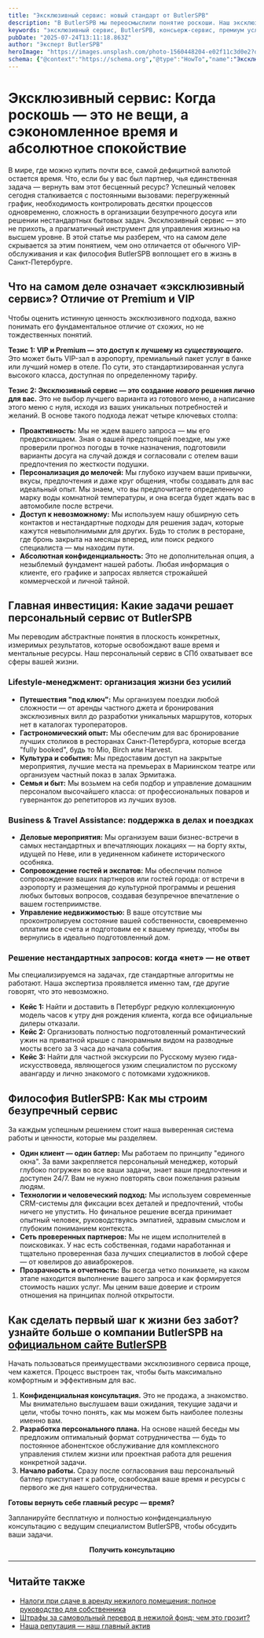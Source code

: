 ```yaml
---
title: "Эксклюзивный сервис: новый стандарт от ButlerSPB"
description: "В ButlerSPB мы переосмыслили понятие роскоши. Наш эксклюзивный сервис — это не просто услуги, а персональный подход и безупречное исполнение любых ваших желаний."
keywords: "эксклюзивный сервис, ButlerSPB, консьерж-сервис, премиум услуги, персональный ассистент, VIP-обслуживание"
pubDate: "2025-07-24T13:11:18.863Z"
author: "Эксперт ButlerSPB"
heroImage: "https://images.unsplash.com/photo-1560448204-e02f11c3d0e2?q=80&w=2070&auto=format&fit=crop"
schema: {"@context":"https://schema.org","@type":"HowTo","name":"Эксклюзивный сервис: новый стандарт от ButlerSPB","description":"В ButlerSPB мы переосмыслили понятие роскоши. Наш эксклюзивный сервис — это не просто услуги, а персональный подход и безупречное исполнение любых ваших желаний.","image":{"@type":"ImageObject","url":"https://images.unsplash.com/photo-1560448204-e02f11c3d0e2?q=80&w=2070&auto=format&fit=crop"},"aggregateRating":{"@type":"AggregateRating","ratingValue":"4.7","reviewCount":827,"bestRating":"5","worstRating":"1"},"publisher":{"@type":"Organization","name":"Блог ButlerSPB","logo":{"@type":"ImageObject","url":"https://butlerspb-blog.netlify.app/favicon.ico"}},"mainEntityOfPage":{"@type":"WebPage","@id":"https://butlerspb-blog.netlify.app/blog/eksklyuzivnyy-servis/"}}
---
```

# Эксклюзивный сервис: Когда роскошь — это не вещи, а сэкономленное время и абсолютное спокойствие

В мире, где можно купить почти все, самой дефицитной валютой остается время. Что, если бы у вас был партнер, чья единственная задача — вернуть вам этот бесценный ресурс? Успешный человек сегодня сталкивается с постоянными вызовами: перегруженный график, необходимость контролировать десятки процессов одновременно, сложность в организации безупречного досуга или решении нестандартных бытовых задач. Эксклюзивный сервис — это не прихоть, а прагматичный инструмент для управления жизнью на высшем уровне. В этой статье мы разберем, что на самом деле скрывается за этим понятием, чем оно отличается от обычного VIP-обслуживания и как философия ButlerSPB воплощает его в жизнь в Санкт-Петербурге.

## Что на самом деле означает «эксклюзивный сервис»? Отличие от Premium и VIP

Чтобы оценить истинную ценность эксклюзивного подхода, важно понимать его фундаментальное отличие от схожих, но не тождественных понятий.

**Тезис 1: VIP и Premium — это доступ к лучшему из *существующего*.** Это может быть VIP-зал в аэропорту, премиальный пакет услуг в банке или лучший номер в отеле. По сути, это стандартизированная услуга высокого класса, доступная по определенному тарифу.

**Тезис 2: Эксклюзивный сервис — это создание *нового* решения лично для вас.** Это не выбор лучшего варианта из готового меню, а написание этого меню с нуля, исходя из ваших уникальных потребностей и желаний. В основе такого подхода лежат четыре ключевых столпа:

*   **Проактивность:** Мы не ждем вашего запроса — мы его предвосхищаем. Зная о вашей предстоящей поездке, мы уже проверили прогноз погоды в точке назначения, подготовили варианты досуга на случай дождя и согласовали с отелем ваши предпочтения по жесткости подушки.
*   **Персонализация до мелочей:** Мы глубоко изучаем ваши привычки, вкусы, предпочтения и даже круг общения, чтобы создавать для вас идеальный опыт. Мы знаем, что вы предпочитаете определенную марку воды комнатной температуры, и она всегда будет ждать вас в автомобиле после встречи.
*   **Доступ к невозможному:** Мы используем нашу обширную сеть контактов и нестандартные подходы для решения задач, которые кажутся невыполнимыми для других. Будь то столик в ресторане, где бронь закрыта на месяцы вперед, или поиск редкого специалиста — мы находим пути.
*   **Абсолютная конфиденциальность:** Это не дополнительная опция, а незыблемый фундамент нашей работы. Любая информация о клиенте, его графике и запросах является строжайшей коммерческой и личной тайной.

## Главная инвестиция: Какие задачи решает персональный сервис от ButlerSPB

Мы переводим абстрактные понятия в плоскость конкретных, измеримых результатов, которые освобождают ваше время и ментальные ресурсы. Наш персональный сервис в СПб охватывает все сферы вашей жизни.

### Lifestyle-менеджмент: организация жизни без усилий

*   **Путешествия "под ключ":** Мы организуем поездки любой сложности — от аренды частного джета и бронирования эксклюзивных вилл до разработки уникальных маршрутов, которых нет в каталогах туроператоров.
*   **Гастрономический опыт:** Мы обеспечим для вас бронирование лучших столиков в ресторанах Санкт-Петербурга, которые всегда "fully booked", будь то Mio, Birch или Harvest.
*   **Культура и события:** Мы предоставим доступ на закрытые мероприятия, лучшие места на премьерах в Мариинском театре или организуем частный показ в залах Эрмитажа.
*   **Семья и быт:** Мы возьмем на себя подбор и управление домашним персоналом высочайшего класса: от профессиональных поваров и гувернанток до репетиторов из лучших вузов.

### Business & Travel Assistance: поддержка в делах и поездках

*   **Деловые мероприятия:** Мы организуем ваши бизнес-встречи в самых нестандартных и впечатляющих локациях — на борту яхты, идущей по Неве, или в уединенном кабинете исторического особняка.
*   **Сопровождение гостей и экспатов:** Мы обеспечим полное сопровождение ваших партнеров или гостей города: от встречи в аэропорту и размещения до культурной программы и решения любых бытовых вопросов, создавая безупречное впечатление о вашем гостеприимстве.
*   **Управление недвижимостью:** В ваше отсутствие мы проконтролируем состояние вашей собственности, своевременно оплатим все счета и подготовим ее к вашему приезду, чтобы вы вернулись в идеально подготовленный дом.

### Решение нестандартных запросов: когда «нет» — не ответ

Мы специализируемся на задачах, где стандартные алгоритмы не работают. Наша экспертиза проявляется именно там, где другие говорят, что это невозможно.

*   **Кейс 1:** Найти и доставить в Петербург редкую коллекционную модель часов к утру дня рождения клиента, когда все официальные дилеры отказали.
*   **Кейс 2:** Организовать полностью подготовленный романтический ужин на приватной крыше с панорамным видом на разводные мосты всего за 3 часа до начала события.
*   **Кейс 3:** Найти для частной экскурсии по Русскому музею гида-искусствоведа, являющегося узким специалистом по русскому авангарду и лично знакомого с потомками художников.

## Философия ButlerSPB: Как мы строим безупречный сервис

За каждым успешным решением стоит наша выверенная система работы и ценности, которые мы разделяем.

*   **Один клиент — один батлер:** Мы работаем по принципу "единого окна". За вами закрепляется персональный менеджер, который глубоко погружен во все ваши задачи, знает ваши предпочтения и доступен 24/7. Вам не нужно повторять свои пожелания разным людям.
*   **Технологии и человеческий подход:** Мы используем современные CRM-системы для фиксации всех деталей и предпочтений, чтобы ничего не упустить. Но финальное решение всегда принимает опытный человек, руководствуясь эмпатией, здравым смыслом и глубоким пониманием контекста.
*   **Сеть проверенных партнеров:** Мы не ищем исполнителей в поисковиках. У нас есть собственная, годами наработанная и тщательно проверенная база лучших специалистов в любой сфере — от ювелиров до авиаброкеров.
*   **Прозрачность и отчетность:** Вы всегда четко понимаете, на каком этапе находится выполнение вашего запроса и как формируется стоимость наших услуг. Мы ценим ваше доверие и строим отношения на принципах полной открытости.

## Как сделать первый шаг к жизни без забот? узнайте больше о компании ButlerSPB на <a href="https://butlerspb.ru/o-nas" target="_blank" rel="nofollow">официальном сайте ButlerSPB</a>

Начать пользоваться преимуществами эксклюзивного сервиса проще, чем кажется. Процесс выстроен так, чтобы быть максимально комфортным и эффективным для вас.

1.  **Конфиденциальная консультация.** Это не продажа, а знакомство. Мы внимательно выслушаем ваши ожидания, текущие задачи и цели, чтобы точно понять, как мы можем быть наиболее полезны именно вам.
2.  **Разработка персонального плана.** На основе нашей беседы мы предложим оптимальный формат сотрудничества — будь то постоянное абонентское обслуживание для комплексного управления стилем жизни или проектная работа для решения конкретной задачи.
3.  **Начало работы.** Сразу после согласования ваш персональный батлер приступает к работе, освобождая ваше время и ресурсы с первого же дня нашего сотрудничества.

**Готовы вернуть себе главный ресурс — время?**

Запланируйте бесплатную и полностью конфиденциальную консультацию с ведущим специалистом ButlerSPB, чтобы обсудить ваши задачи.

<center><b>Получить консультацию</b></center>

---

## Читайте также

*   [Налоги при сдаче в аренду нежилого помещения: полное руководство для собственника](/blog/nalogi-pri-sdache-v-arendu-nezhilogo-pomescheniya/)
*   [Штрафы за самовольный перевод в нежилой фонд: чем это грозит?](/blog/shtrafy-za-nezakonnyy-perevod-pomescheniya-v-nezhiloy-fond/)
*   [Наша репутация — наш главный актив](/blog/nasha-reputaciya-nash-glavnyy-aktiv/)

